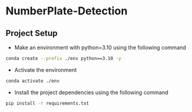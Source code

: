 # NumberPlate-Detection

## Project Setup
* Make an environment with python=3.10 using the following command 
``` bash
conda create --prefix ./env python==3.10 -y
```
* Activate the environment
``` bash
conda activate ./env
```
* Install the project dependencies using the following command 
```bash
pip install -r requirements.txt
```
